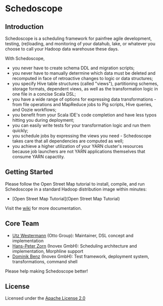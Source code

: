 # Schedoscope

## Introduction

Schedoscope is a scheduling framework for painfree agile development, testing, (re)loading, and monitoring of your datahub, lake, or whatever you choose to call your Hadoop data warehouse these days.

With Schedoscope,
* you never have to create schema DDL and migration scripts;
* you never have to manually determine which data must be deleted and recomputed in face of retroactive changes to logic or data structures;
* you specify Hive table structures (called "views"), partitioning schemes, storage formats, dependent views, as well as the transformation logic in one file in a concise Scala DSL;
* you have a wide range of options for expressing data transformations - from file operations and MapReduce jobs to Pig scripts, Hive queries, and Oozie workflows;
* you benefit from your Scala IDE's code completion and have less typos hitting you during deployment;
* you can easily write tests for your transformation logic and run them quickly;
* you schedule jobs by expressing the views you need - Schedoscope takes care that all dependencies are computed as well;
* you achieve a higher utilization of your YARN cluster's resources because job launchers are not YARN applications themselves that consume YARN capactity.

## Getting Started

Please follow the Open Street Map tutorial to install, compile, and run Schedoscope in a standard Hadoop distribution image within minutes:

- [Open Street Map Tutorial](Open Street Map Tutorial)

Visit the [wiki](Home) for more documentation.

## Core Team
* [Utz Westermann](https://github.com/utzwestermann) (Otto Group): Maintainer, DSL concept and implementation 
* [Hans-Peter Zorn](https://github.com/hpzorn) (Inovex GmbH): Scheduling architecture and implementation, Morphline support
* [Dominik Benz](https://github.com/dominikbenz) (Inovex GmbH): Test framework, deployment system, transformations, command shell

Please help making Schedoscope better!

## License
Licensed under the [Apache License 2.0](https://github.com/ottogroup/schedoscope/blob/master/LICENSE)
